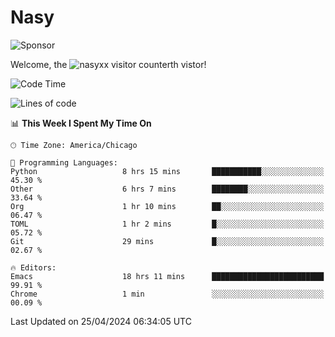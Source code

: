 # Nasy

<!--
<p align="center">
<img height="200" src="https://github-readme-stats.vercel.app/api?username=nasyxx&count_private=true&show_icons=true&theme=dracula&include_all_commits=true"/>
<img height="200" src="https://github-readme-stats.vercel.app/api/top-langs/?username=nasyxx&theme=dracula&hide=html,jupyter+notebook&count_private=true&show_icons=true"/>
</p>

  
----------------
-->

![Sponsor](https://img.shields.io/static/v1.svg?label=Sponsor&message=%E2%9D%A4&logo=GitHub&style=flat&color=pink)
 
Welcome, the ![nasyxx visitor counter](https://count.getloli.com/get/@nasyxx?theme=rule34)th vistor!
 
<!--START_SECTION:waka-->
![Code Time](http://img.shields.io/badge/Code%20Time-4%2C406%20hrs%2039%20mins-blue)

![Lines of code](https://img.shields.io/badge/From%20Hello%20World%20I%27ve%20Written-6.3%20million%20lines%20of%20code-blue)

📊 **This Week I Spent My Time On** 

```text
🕑︎ Time Zone: America/Chicago

💬 Programming Languages: 
Python                   8 hrs 15 mins       ███████████░░░░░░░░░░░░░░   45.30 % 
Other                    6 hrs 7 mins        ████████░░░░░░░░░░░░░░░░░   33.64 % 
Org                      1 hr 10 mins        ██░░░░░░░░░░░░░░░░░░░░░░░   06.47 % 
TOML                     1 hr 2 mins         █░░░░░░░░░░░░░░░░░░░░░░░░   05.72 % 
Git                      29 mins             █░░░░░░░░░░░░░░░░░░░░░░░░   02.67 % 

🔥 Editors: 
Emacs                    18 hrs 11 mins      █████████████████████████   99.91 % 
Chrome                   1 min               ░░░░░░░░░░░░░░░░░░░░░░░░░   00.09 % 
```


 Last Updated on 25/04/2024 06:34:05 UTC
<!--END_SECTION:waka-->

<!-- ![visitors](https://visitor-badge.laobi.icu/badge?page_id=nasyxx.nasyxx) -->
